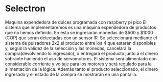 # Selectron
Maquina expendedora de dulces programada con raspberry pi pico
El sistema que implementaremos es una máquina expendedora de productos que no hemos definido. En esta
se ingresarán monedas de $500 y $1000 (COP) que serán detectadas con un sensor IR. Se seleccionará
mediante el sistema de pulsadores 2x2 el producto entre los 4 que estarán
disponibles y, según la validez de la selección y las monedas, cancelará la
compra(devolviendo lo ingresado), o entregará el producto junto a el dinero sobrante
haciendo el uso de servomotores. El sistema será alimentado con
considerable corriente y voltaje para los motores y será regulado para la
alimentación de la lógica. Además tanto el producto seleccionado, el dinero
ingresado y el estado de la compra se mostrarán en una pantalla.
